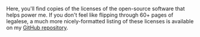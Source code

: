 Here, you'll find copies of the licenses of the open-source software that helps power me. If you don't feel like flipping through 60+ pages of legalese, a much more nicely-formatted listing of these licenses is available on my [GitHub repository](https://github.com/celsiusnarhwal/3515.games/blob/main/licenses.md).
